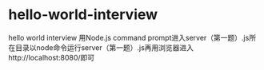 # hello-world-interview
hello world interview
用Node.js command prompt进入server（第一题）.js所在目录以node命令运行server（第一题）.js再用浏览器进入http://localhost:8080/即可
